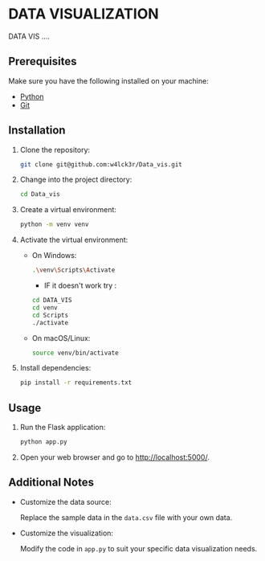 # DATA VISUALIZATION

DATA VIS ....

## Prerequisites

Make sure you have the following installed on your machine:

- [Python](https://www.python.org/downloads/)
- [Git](https://git-scm.com/downloads/)

## Installation

1. Clone the repository:

    ```bash
    git clone git@github.com:w4lck3r/Data_vis.git
    ```

2. Change into the project directory:

    ```bash
    cd Data_vis
    ```

3. Create a virtual environment:

    ```bash
    python -m venv venv
    ```

4. Activate the virtual environment:

    - On Windows:

        ```bash
        .\venv\Scripts\Activate
        ```
        - IF it doesn't work try :
        ```bash
        cd DATA_VIS
        cd venv
        cd Scripts
        ./activate
        ```

    - On macOS/Linux:

        ```bash
        source venv/bin/activate
        ```

5. Install dependencies:

    ```bash
    pip install -r requirements.txt
    ```

## Usage

1. Run the Flask application:

    ```bash
    python app.py
    ```

2. Open your web browser and go to [http://localhost:5000/](http://localhost:5000/).

## Additional Notes

- Customize the data source:

    Replace the sample data in the `data.csv` file with your own data.

- Customize the visualization:

    Modify the code in `app.py` to suit your specific data visualization needs.


